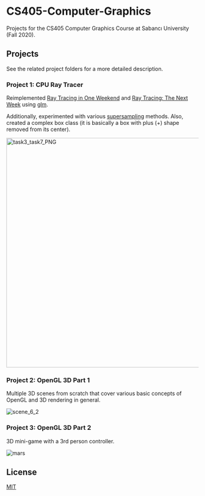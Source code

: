 # CS405-Computer-Graphics
Projects for the CS405 Computer Graphics Course at Sabancı University (Fall 2020).

## Projects
See the related project folders for a more detailed description.
### Project 1: CPU Ray Tracer
Reimplemented [Ray Tracing in One Weekend](https://raytracing.github.io/books/RayTracingInOneWeekend.html) and [Ray Tracing: The Next Week](https://raytracing.github.io/books/RayTracingTheNextWeek.html) using [glm](https://glm.g-truc.net/0.9.8/index.html).

Additionally, experimented with various [supersampling](https://en.wikipedia.org/wiki/Supersampling) methods. Also, created a complex box class (it is basically a box with plus (+) shape removed from its center).

<img width="600" alt="task3_task7_PNG" src="https://user-images.githubusercontent.com/37274614/104494060-008d5200-55e7-11eb-9641-3987bd02cbca.png">

### Project 2: OpenGL 3D Part 1

Multiple 3D scenes from scratch that cover various basic concepts of OpenGL and 3D rendering in general.

![scene_6_2](https://user-images.githubusercontent.com/37274614/104499422-236f3480-55ee-11eb-92df-1e8115cdd0f6.gif)

### Project 3: OpenGL 3D Part 2

3D mini-game with a 3rd person controller.

![mars](https://user-images.githubusercontent.com/37274614/104811200-14190280-580b-11eb-9d71-63f3cac8dd09.gif)

## License
[MIT](./LICENSE)
